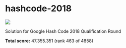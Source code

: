 # hashcode-2018

![](https://anchr.io/i/9wLgJ.png)

Solution for Google Hash Code 2018 Qualification Round

**Total score:** 47.355.351 (rank 463 of 4858)